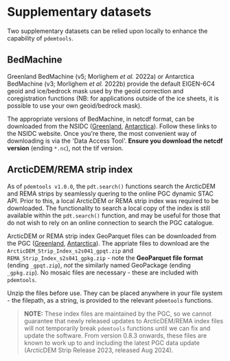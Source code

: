 # Supplementary datasets

Two supplementary datasets can be relied upon locally to enhance the capability of `pdemtools`.

## BedMachine

Greenland BedMachine (v5; Morlighem _et al._ 2022a) or Antarctica BedMachine (v3; Morlighem _et al._ 2022b) provide the default EIGEN-6C4 geoid and ice/bedrock mask used by the geoid correction and coregistration functions (NB: for applications outside of the ice sheets, it is possible to use your own geoid/bedrock mask). 

The appropriate versions of BedMachine, in netcdf format, can be downloaded from the NSIDC ([Greenland](https://nsidc.org/data/idbmg4/versions/5), [Antarctica](https://nsidc.org/data/nsidc-0756/versions/3)). Follow these links to the NSIDC website. Once you're there, the most convenient way of downloading is via the 'Data Access Tool'. __Ensure you download the netcdf version__ (ending `*.nc`), not the tif version.


## ArcticDEM/REMA strip index

As of `pdemtools v1.0.0`, the `pdt.search()` functions search the ArcticDEM and REMA strips by seamlessly quering to the online PGC dynamic STAC API. Prior to this, a local ArcticDEM or REMA strip index was required to be downloaded. The functionality to search a local copy of the index is still available within the `pdt.search()` function, and may be useful for those that do not wish to rely on an online connection to search the PGC catalogue.

ArcticDEM or REMA strip index GeoParquet files can be downloaded from the PGC ([Greenland](https://data.pgc.umn.edu/elev/dem/setsm/ArcticDEM/indexes/), [Antarctica](https://data.pgc.umn.edu/elev/dem/setsm/REMA/indexes/)). The appriate files to download are the `ArcticDEM_Strip_Index_s2s041_gpqt.zip` and `REMA_Strip_Index_s2s041_gpkg.zip` - note the __GeoParquet file format__ (ending `_gpqt.zip`), *not* the similarly named GeoPackage (ending `_gpkg.zip`). No mosaic files are necessary - these are included with `pdemtools`. 

Unzip the files before use. They can be placed anywhere in your file system - the filepath, as a string, is provided to the relevant `pdemtools` functions.

> __NOTE:__ These index files are maintained by the PGC, so we cannot guarantee that newly released updates to ArcticDEM/REMA index files will not temporarily break `pdemtools` functions until we can fix and update the software. From version 0.8.3 onwards, these files are known to work up to and including the latest PGC data update (ArcticDEM Strip Release 2023, released Aug 2024).
